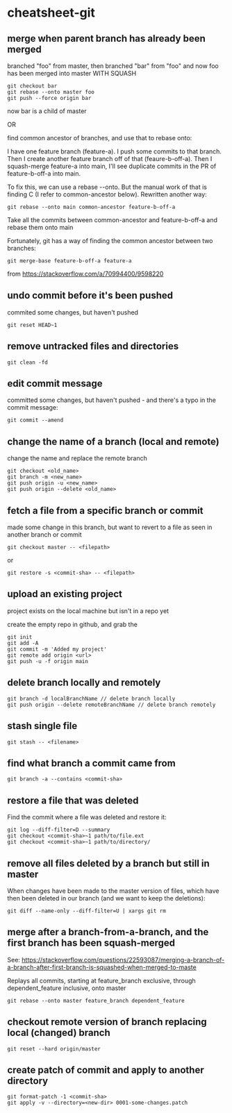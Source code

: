 # cheatsheet-git


## merge when parent branch has already been merged

branched "foo" from master, then branched "bar" from "foo"
and now foo has been merged into master WITH SQUASH

```
git checkout bar
git rebase --onto master foo
git push --force origin bar
```

now bar is a child of master

OR

find common ancestor of branches, and use that to rebase onto:

I have one feature branch (feature-a). I push some commits to that branch. Then I create another feature branch off of that (feaure-b-off-a). Then I squash-merge feature-a into main, I'll see duplicate commits in the PR of feature-b-off-a into main.

To fix this, we can use a rebase --onto. But the manual work of that is finding C (I refer to common-ancestor below). Rewritten another way:

```
git rebase --onto main common-ancestor feature-b-off-a
```

Take all the commits between common-ancestor and feature-b-off-a and rebase them onto main

Fortunately, git has a way of finding the common ancestor between two branches:

```
git merge-base feature-b-off-a feature-a
```

from https://stackoverflow.com/a/70994400/9598220




## undo commit before it's been pushed

commited some changes, but haven't pushed

```
git reset HEAD~1
```

## remove untracked files and directories

```
git clean -fd
```

## edit commit message

committed some changes, but haven't pushed - and there's a typo in the commit message:

```
git commit --amend
```

## change the name of a branch (local and remote)

change the name and replace the remote branch 

```
git checkout <old_name>
git branch -m <new_name>
git push origin -u <new_name>
git push origin --delete <old_name>
```

## fetch a file from a specific branch or commit

made some change in this branch, but want to revert to a file as seen in another branch or commit

```
git checkout master -- <filepath>
```
or
```
git restore -s <commit-sha> -- <filepath>
```

## upload an existing project

project exists on the local machine but isn't in a repo yet

create the empty repo in github, and grab the <url>

```
git init
git add -A
git commit -m 'Added my project'
git remote add origin <url>
git push -u -f origin main
```

## delete branch locally and remotely

```
git branch -d localBranchName // delete branch locally
git push origin --delete remoteBranchName // delete branch remotely
```

## stash single file

```
git stash -- <filename>
```

## find what branch a commit came from

```
git branch -a --contains <commit-sha>
```

## restore a file that was deleted

Find the commit where a file was deleted and restore it:

```
git log --diff-filter=D --summary
git checkout <commit-sha>~1 path/to/file.ext
git checkout <commit-sha>~1 path/to/directory/
```

## remove all files deleted by a branch but still in master

When changes have been made to the master version of files, which have then been deleted in our branch (and we want to keep the deletions):

```
git diff --name-only --diff-filter=U | xargs git rm
```

## merge after a branch-from-a-branch, and the first branch has been squash-merged

See: https://stackoverflow.com/questions/22593087/merging-a-branch-of-a-branch-after-first-branch-is-squashed-when-merged-to-maste

Replays all commits, starting at feature_branch exclusive, through dependent_feature inclusive, onto master

```
git rebase --onto master feature_branch dependent_feature
```

## checkout remote version of branch replacing local (changed) branch

```
git reset --hard origin/master
```

## create patch of commit and apply to another directory

```
git format-patch -1 <commit-sha>
git apply -v --directory=<new-dir> 0001-some-changes.patch
```
